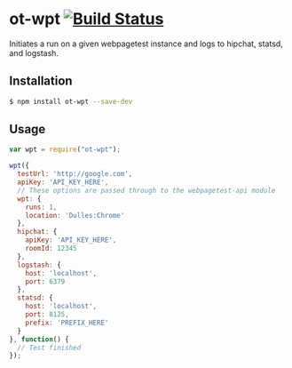 # ot-wpt [![Build Status](https://travis-ci.org/opentable/ot-wpt.svg?branch=master)](https://travis-ci.org/opentable/ot-wpt)
Initiates a run on a given webpagetest instance and logs to hipchat, statsd, and logstash.

## Installation

```bash
$ npm install ot-wpt --save-dev
```

## Usage

```js
var wpt = require("ot-wpt");

wpt({
  testUrl: 'http://google.com',
  apiKey: 'API_KEY_HERE',
  // These options are passed through to the webpagetest-api module
  wpt: {
    runs: 1,
    location: 'Dulles:Chrome'
  },
  hipchat: {
    apiKey: 'API_KEY_HERE',
    roomId: 12345
  },
  logstash: {
    host: 'localhost',
    port: 6379
  },
  statsd: {
    host: 'localhost',
    port: 8125,
    prefix: 'PREFIX_HERE'
  }
}, function() {
  // Test finished
});
```
